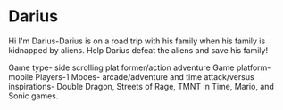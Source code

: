 # Darius
Hi I'm Darius-Darius is on a road trip with his family when his family is kidnapped by aliens. Help Darius defeat the aliens and save his family!

Game type- side scrolling plat former/action adventure
Game platform- mobile
Players-1
Modes- arcade/adventure and time attack/versus
inspirations- Double Dragon, Streets of Rage, TMNT in Time, Mario, and Sonic games.
